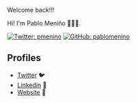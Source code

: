 Welcome back!!!

Hi! I'm Pablo Meniño 👨🏽‍💻.

[![Twitter: pmenino](https://img.shields.io/twitter/follow/pmenino?style=social)](https://twitter.com/pmenino)
[![GitHub: pablomenino](https://img.shields.io/github/followers/pablomenino?label=pablomenino&style=social)](https://github.com/pablomenino)


## Profiles

- [Twitter](https://twitter.com/pmenino) 🐦
- [Linkedin](https://www.linkedin.com/in/pmenino/) 💼
- [Website](https://www.mfwlab.com/) 💼
